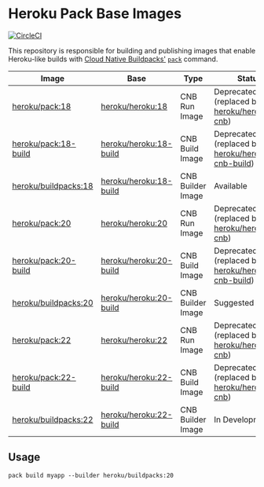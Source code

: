 # Heroku Pack Base Images

[![CircleCI](https://circleci.com/gh/heroku/pack-images.svg?style=svg)](https://circleci.com/gh/heroku/pack-images)

This repository is responsible for building and publishing images that enable
Heroku-like builds with [Cloud Native Buildpacks'](https://buildpacks.io)
[`pack`](https://github.com/buildpacks/pack) command.

| Image                                   | Base                                   | Type              | Status                                                                 |
|-----------------------------------------|----------------------------------------|-------------------|------------------------------------------------------------------------|
| [heroku/pack:18][pack-tags]             | [heroku/heroku:18][stack-images]       | CNB Run Image     | Deprecated (replaced by [heroku/heroku:18-cnb][heroku-tags])           |
| [heroku/pack:18-build][pack-tags]       | [heroku/heroku:18-build][stack-images] | CNB Build Image   | Deprecated (replaced by [heroku/heroku:18-cnb-build][heroku-tags])     |
| [heroku/buildpacks:18][buildpacks-tags] | [heroku/heroku:18-build][stack-images] | CNB Builder Image | Available                                                              |
| [heroku/pack:20][pack-tags]             | [heroku/heroku:20][stack-images]       | CNB Run Image     | Deprecated (replaced by [heroku/heroku:20-cnb][heroku-tags])           |
| [heroku/pack:20-build][pack-tags]       | [heroku/heroku:20-build][stack-images] | CNB Build Image   | Deprecated (replaced by [heroku/heroku:20-cnb-build][heroku-tags])     |
| [heroku/buildpacks:20][buildpacks-tags] | [heroku/heroku:20-build][stack-images] | CNB Builder Image | Suggested                                                              |
| [heroku/pack:22][pack-tags]             | [heroku/heroku:22][stack-images]       | CNB Run Image     | Deprecated (replaced by [heroku/heroku:22-cnb][heroku-tags])           |
| [heroku/pack:22-build][pack-tags]       | [heroku/heroku:22-build][stack-images] | CNB Build Image   | Deprecated (replaced by [heroku/heroku:22-cnb][heroku-tags])           |
| [heroku/buildpacks:22][buildpacks-tags] | [heroku/heroku:22-build][stack-images] | CNB Builder Image | In Development                                                         |

## Usage

`pack build myapp --builder heroku/buildpacks:20`

[buildpacks-tags]: https://hub.docker.com/r/heroku/buildpacks/tags
[heroku-tags]: https://hub.docker.com/r/heroku/heroku/tags
[pack-tags]: https://hub.docker.com/r/heroku/pack/tags
[stack-images]: https://github.com/heroku/stack-images
